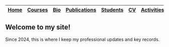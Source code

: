 |[Home](https://etuyishimire.github.io/)|[Courses](https://etuyishimire.github.io/Courses)|[Bio](https://etuyishimire.github.io/Bio)|[Publications](https://etuyishimire.github.io/Publications)|[Students](https://etuyishimire.github.io/Students)|[CV](https://etuyishimire.github.io/CV)|[Activities](https://etuyishimire.github.io/Activities)|
 | --- | --- | ---|---|---|---|---|
 
 
 
  
## Welcome to my  site!
Since 2024, this is where I keep my professional updates and key records.


 

